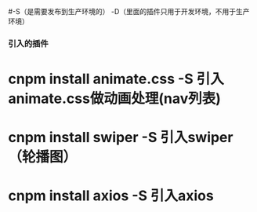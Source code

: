 
#-S（是需要发布到生产环境的） -D（里面的插件只用于开发环境，不用于生产环境）

### 引入的插件
# cnpm install animate.css -S 引入animate.css做动画处理(nav列表)
# cnpm install swiper -S 引入swiper（轮播图）
# cnpm install axios -S 引入axios